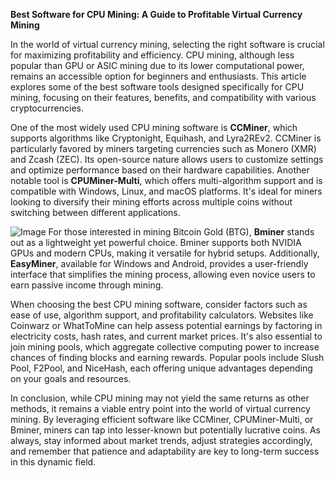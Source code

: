 **Best Software for CPU Mining: A Guide to Profitable Virtual Currency Mining**

In the world of virtual currency mining, selecting the right software is crucial for maximizing profitability and efficiency. CPU mining, although less popular than GPU or ASIC mining due to its lower computational power, remains an accessible option for beginners and enthusiasts. This article explores some of the best software tools designed specifically for CPU mining, focusing on their features, benefits, and compatibility with various cryptocurrencies.

One of the most widely used CPU mining software is **CCMiner**, which supports algorithms like Cryptonight, Equihash, and Lyra2REv2. CCMiner is particularly favored by miners targeting currencies such as Monero (XMR) and Zcash (ZEC). Its open-source nature allows users to customize settings and optimize performance based on their hardware capabilities. Another notable tool is **CPUMiner-Multi**, which offers multi-algorithm support and is compatible with Windows, Linux, and macOS platforms. It's ideal for miners looking to diversify their mining efforts across multiple coins without switching between different applications.


![Image](https://github.com/user-attachments/assets/b8266eee-691e-4ee1-99ef-bfa10d234fd4)
For those interested in mining Bitcoin Gold (BTG), **Bminer** stands out as a lightweight yet powerful choice. Bminer supports both NVIDIA GPUs and modern CPUs, making it versatile for hybrid setups. Additionally, **EasyMiner**, available for Windows and Android, provides a user-friendly interface that simplifies the mining process, allowing even novice users to earn passive income through mining.

When choosing the best CPU mining software, consider factors such as ease of use, algorithm support, and profitability calculators. Websites like Coinwarz or WhatToMine can help assess potential earnings by factoring in electricity costs, hash rates, and current market prices. It's also essential to join mining pools, which aggregate collective computing power to increase chances of finding blocks and earning rewards. Popular pools include Slush Pool, F2Pool, and NiceHash, each offering unique advantages depending on your goals and resources.

In conclusion, while CPU mining may not yield the same returns as other methods, it remains a viable entry point into the world of virtual currency mining. By leveraging efficient software like CCMiner, CPUMiner-Multi, or Bminer, miners can tap into lesser-known but potentially lucrative coins. As always, stay informed about market trends, adjust strategies accordingly, and remember that patience and adaptability are key to long-term success in this dynamic field.